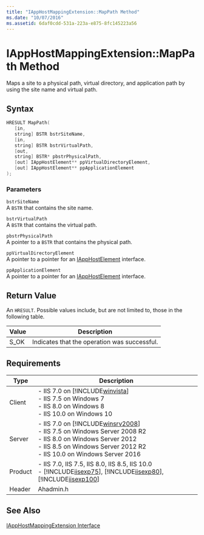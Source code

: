 ```yaml
---
title: "IAppHostMappingExtension::MapPath Method"
ms.date: "10/07/2016"
ms.assetid: 6daf0cdd-531a-223a-e875-8fc145223a56
---
```

# IAppHostMappingExtension::MapPath Method
Maps a site to a physical path, virtual directory, and application path by using the site name and virtual path.  
  
## Syntax  
  
```cpp  
HRESULT MapPath(  
   [in,  
   string] BSTR bstrSiteName,  
   [in,  
   string] BSTR bstrVirtualPath,  
   [out,  
   string] BSTR* pbstrPhysicalPath,  
   [out] IAppHostElement** ppVirtualDirectoryElement,  
   [out] IAppHostElement** ppApplicationElement  
);  
```  
  
### Parameters  
 `bstrSiteName`  
 A `BSTR` that contains the site name.  
  
 `bstrVirtualPath`  
 A `BSTR` that contains the virtual path.  
  
 `pbstrPhysicalPath`  
 A pointer to a `BSTR` that contains the physical path.  
  
 `ppVirtualDirectoryElement`  
 A pointer to a pointer for an [IAppHostElement](../../web-development-reference\native-code-api-reference/iapphostelement-interface.md) interface.  
  
 `ppApplicationElement`  
 A pointer to a pointer for an [IAppHostElement](../../web-development-reference\native-code-api-reference/iapphostelement-interface.md) interface.  
  
## Return Value  
 An `HRESULT`. Possible values include, but are not limited to, those in the following table.  
  
|Value|Description|  
|-----------|-----------------|  
|S_OK|Indicates that the operation was successful.|  
  
## Requirements  
  
|Type|Description|  
|----------|-----------------|  
|Client|-   IIS 7.0 on [!INCLUDE[winvista](../../wmi-provider/includes/winvista-md.md)]<br />-   IIS 7.5 on Windows 7<br />-   IIS 8.0 on Windows 8<br />-   IIS 10.0 on Windows 10|  
|Server|-   IIS 7.0 on [!INCLUDE[winsrv2008](../../wmi-provider/includes/winsrv2008-md.md)]<br />-   IIS 7.5 on Windows Server 2008 R2<br />-   IIS 8.0 on Windows Server 2012<br />-   IIS 8.5 on Windows Server 2012 R2<br />-   IIS 10.0 on Windows Server 2016|  
|Product|-   IIS 7.0, IIS 7.5, IIS 8.0, IIS 8.5, IIS 10.0<br />-   [!INCLUDE[iisexp75](../../web-development-reference/native-code-api-reference/includes/iisexp75-md.md)], [!INCLUDE[iisexp80](../../web-development-reference/native-code-api-reference/includes/iisexp80-md.md)], [!INCLUDE[iisexp100](../../web-development-reference/native-code-api-reference/includes/iisexp100-md.md)]|  
|Header|Ahadmin.h|  
  
## See Also  
 [IAppHostMappingExtension Interface](../../web-development-reference\native-code-api-reference/iapphostmappingextension-interface.md)